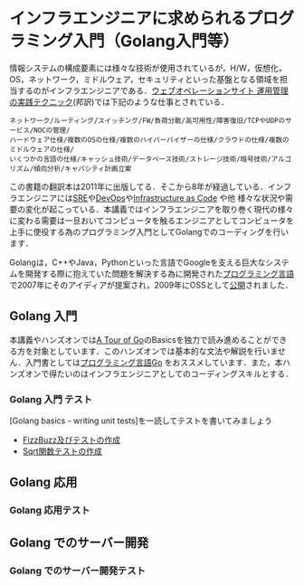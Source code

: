 # インフラエンジニアに求められるプログラミング入門（Golang入門等）
情報システムの構成要素には様々な技術が使用されているが，H/W，仮想化，OS，ネットワーク，ミドルウェア，セキュリティといった基盤となる領域を担当するのがインフラエンジニアである．[ウェブオペレーションサイト 運用管理の実践テクニック](https://www.oreilly.co.jp/books/9784873114934/)(邦訳)では下記のような仕事とされている．
```
ネットワーク/ルーティング/スイッチング/FW/負荷分散/高可用性/障害復旧/TCPやUDPのサービス/NOCの管理/
ハードウェア仕様/複数のOSの仕様/複数のハイパーバイザーの仕様/クラウドの仕様/複数のミドルウェアの仕様/
いくつかの言語の仕様/キャッシュ技術/データベース技術/ストレージ技術/暗号技術/アルゴリズム/傾向分析/キャパシティ計画立案
```
この書籍の翻訳本は2011年に出版してる．そこから8年が経過している．インフラエンジニアには[SRE](https://landing.google.com/sre/)や[DevOps](https://en.wikipedia.org/wiki/DevOps)や[Infrastructure as Code](https://en.wikipedia.org/wiki/Infrastructure_as_code) や他 様々な状況や需要の変化が起こっている．本講義ではインフラエンジニアを取り巻く現代の様々に変わる需要は一旦おいてコンピュータを触るエンジニアとしてコンピュータを上手に使役する為のプログラミング入門としてGolangでのコーディングを行います．

Golangは，C++やJava，Pythonといった言語でGoogleを支える巨大なシステムを開発する際に抱えていた問題を解決する為に開発された[プログラミング言語](https://talks.golang.org/2012/splash.article)で2007年にそのアイディアが提案され，2009年にOSSとして[公開](https://talks.golang.org/2015/gophercon-goevolution.slide)されました．

## Golang 入門
本講義やハンズオンでは[A Tour of Go](https://tour.golang.org)のBasicsを独力で読み進めることができる方を対象としています．このハンズオンでは基本的な文法や解説を行いません．入門書としては[プログラミング言語Go](https://www.amazon.co.jp/dp/4621300253/ref=cm_sw_r_tw_dp_U_x_B9EMCbE1TS54G) をおススメしています．また，本ハンズオンで得たいのはインフラエンジニアとしてのコーディングスキルとする．
### Golang 入門 テスト
[Golang basics - writing unit tests]を一読してテストを書いてみましょう
- [FizzBuzz及びテストの作成](https://ja.wikipedia.org/wiki/Fizz_Buzz)
- [Sqrt関数テストの作成](https://golang.org/pkg/math)
## Golang 応用
### Golang 応用テスト

## Golang でのサーバー開発
### Golang でのサーバー開発テスト
